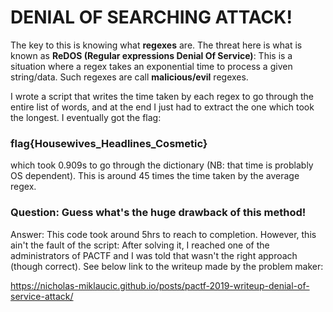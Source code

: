 # DENIAL OF SEARCHING ATTACK!
The key to this is knowing what **regexes** are. The threat here is what is known as **ReDOS (Regular expressions Denial Of Service)**: This is a situation where a regex takes an exponential time to process a given string/data. Such regexes are call **malicious/evil** regexes.

I wrote a script that writes the time taken by each regex to go through the entire list of words, and at the end I just had to extract the one which took the longest. I eventually got the flag:

### flag{Housewives_Headlines_Cosmetic}
which took 0.909s to go through the dictionary (NB: that time is problably OS dependent). This is around 45 times the time taken by the average regex.
### Question: Guess what's the **huge** drawback of this method!

Answer: 
This code took around 5hrs to reach to completion. However, this ain't the fault of the script: After solving it, I reached one of the administrators of PACTF and I was told that wasn't the right approach (though correct). See below link to the writeup made by the problem maker:

https://nicholas-miklaucic.github.io/posts/pactf-2019-writeup-denial-of-service-attack/
